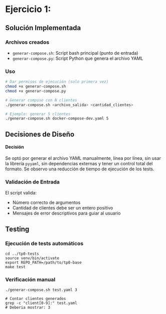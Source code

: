 # Ejercicio 1: 



## Solución Implementada

### Archivos creados
- `generar-compose.sh`: Script bash principal (punto de entrada)
- `generar-compose.py`: Script Python que genera el archivo YAML

### Uso
```bash
# Dar permisos de ejecución (solo primera vez)
chmod +x generar-compose.sh
chmod +x generar-compose.py

# Generar compose con N clientes
./generar-compose.sh <archivo_salida> <cantidad_clientes>

# Ejemplo: generar 5 clientes
./generar-compose.sh docker-compose-dev.yaml 5
```

## Decisiones de Diseño

#### Decisión
Se optó por generar el archivo YAML manualmente, línea por línea, sin usar la librería `pyyaml`, sin dependencias externas y tener un control total del formato. Se observo una reducción de tiempo de ejecución de los tests. 


### Validación de Entrada

El script valida:
- Número correcto de argumentos
- Cantidad de clientes debe ser un entero positivo
- Mensajes de error descriptivos para guiar al usuario
 

## Testing

### Ejecución de tests automáticos
```
cd ../tp0-tests
source venv/bin/activate
export REPO_PATH=/path/to/tp0-base
make test
```

### Verificación manual
```
./generar-compose.sh test.yaml 3

# Contar clientes generados
grep -c "client[0-9]:" test.yaml  
# Deberia mostrar: 3
```

